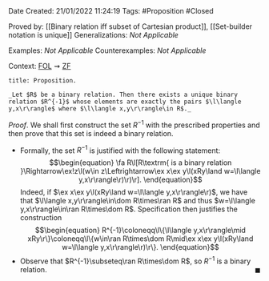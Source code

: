 <br />
<br />

Date Created: 21/01/2022 11:24:19
Tags: #Proposition #Closed 

Proved by: [[Binary relation iff subset of Cartesian product]], [[Set-builder notation is unique]]
Generalizations: _Not Applicable_

Examples: _Not Applicable_
Counterexamples: _Not Applicable_

Context: [$\textrm{FOL}$](obsidian://open?file=First%20Order%20Logic)$\,\,\rightsquigarrow\,\,$[$\textrm{ZF}$](obsidian://open?file=Zermelo-Fraenkel%20Set%20Theory)

``` ad-Proposition
title: Proposition.

_Let $R$ be a binary relation. Then there exists a unique binary relation $R^{-1}$ whose elements are exactly the pairs $\l\langle y,x\r\rangle$ where $\l\langle x,y\r\rangle\in R$._

```

_Proof_. We shall first construct the set $R^{-1}$ with the prescribed properties and then prove that this set is indeed a binary relation.
* Formally, the set $R^{-1}$ is justified with the following statement:
$$\begin{equation}
    \fa R\l[R\textrm{ is a binary relation }\Rightarrow\ex!z\l(w\in z\Leftrightarrow\ex x\ex y\l(xRy\land w=\l\langle y,x\r\rangle\r)\r)\r].
\end{equation}$$
Indeed, if $\ex x\ex y\l(xRy\land w=\l\langle y,x\r\rangle\r)$, we have that $\l\langle x,y\r\rangle\in\dom R\times\ran R$ and thus $w=\l\langle y,x\r\rangle\in\ran R\times\dom R$. Specification then justifies the construction
$$\begin{equation}
    R^{-1}\coloneqq\l\{\l\langle y,x\r\rangle\mid xRy\r\}\coloneqq\l\{w\in\ran R\times\dom R\mid\ex x\ex y\l(xRy\land w=\l\langle y,x\r\rangle\r)\r\}.
\end{equation}$$
* Observe that $R^{-1}\subseteq\ran R\times\dom R$, so $R^{-1}$ is a binary relation.<span style="float:right;">$\blacksquare$</span>
